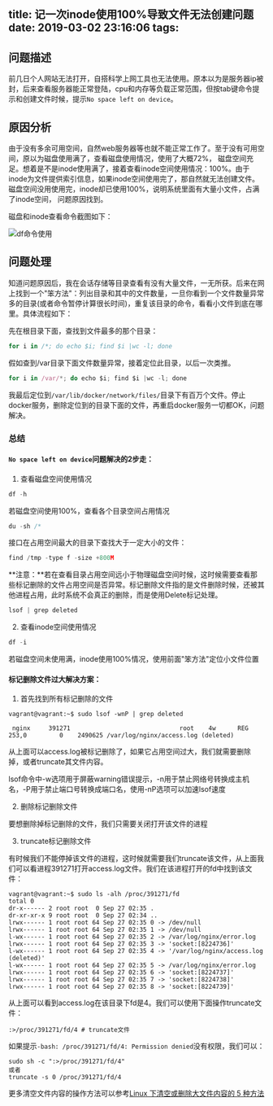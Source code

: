 title: 记一次inode使用100%导致文件无法创建问题
date: 2019-03-02 23:16:06
tags:
---
## 问题描述
前几日个人网站无法打开，自搭科学上网工具也无法使用。原本以为是服务器ip被封，后来查看服务器能正常登陆，cpu和内存等负载正常范围，但按tab键命令提示和创建文件时候，提示`No space left on device`。

<!--more-->

## 原因分析

由于没有多余可用空间，自然web服务器等也就不能正常工作了。至于没有可用空间，原以为磁盘使用满了，查看磁盘使用情况，使用了大概72%， 磁盘空间充足。想着是不是inode使用满了，接着查看inode空间使用情况：100%。由于inode为文件提供索引信息，如果inode空间使用完了，那自然就无法创建文件。磁盘空间没用使用完，inode却已使用100%，说明系统里面有大量小文件，占满了inode空间， 问题原因找到。

磁盘和inode查看命令截图如下：

![df命令使用](//static.cyub.vip/images/201903/df.jpeg)

## 问题处理

知道问题原因后，我在会话存储等目录查看有没有大量文件，一无所获。后来在网上找到一个"笨方法"：列出目录和其中的文件数量，一旦你看到一个文件数量异常多的目录(或者命令暂停计算很长时间)，重复该目录的命令，看看小文件到底在哪里。具体流程如下：

先在根目录下面，查找到文件最多的那个目录：

```js
for i in /*; do echo $i; find $i |wc -l; done
```

假如查到/var目录下面文件数量异常，接着定位此目录，以后一次类推。

```js
for i in /var/*; do echo $i; find $i |wc -l; done
```

我最后定位到`/var/lib/docker/network/files/`目录下有百万个文件。停止docker服务，删除定位到的目录下面的文件，再重启docker服务一切都OK，问题解决。

### 总结

#### `No space left on device`问题解决的2步走：

1. 查看磁盘空间使用情况

```js
df -h
```

若磁盘空间使用100%，查看各个目录空间占用情况

```js
du -sh /*
```

接口在占用空间最大的目录下查找大于一定大小的文件：

```js
find /tmp -type f -size +800M 
```

**注意：**若在查看目录占用空间远小于物理磁盘空间时候，这时候需要查看那些标记删除的文件占用空间是否异常。标记删除文件指的是文件删除时候，还被其他进程占用，此时系统不会真正的删除，而是使用Delete标记处理。

```js
lsof | grep deleted
```


2. 查看inode空间使用情况

```js
df -i
```

若磁盘空间未使用满，inode使用100%情况，使用前面"笨方法"定位小文件位置


#### 标记删除文件过大解决方案：

1. 首先找到所有标记删除的文件

 ```
 vagrant@vagrant:~$ sudo lsof -wnP | grep deleted

  nginx     391271                              root    4w      REG              253,0         0    2490625 /var/log/nginx/access.log (deleted)
 ```


从上面可以access.log被标记删除了，如果它占用空间过大，我们就需要删除掉，或者truncate其文件内容。

lsof命令中-w选项用于屏蔽warning错误提示，-n用于禁止网络号转换成主机名，-P用于禁止端口号转换成端口名，使用-nP选项可以加速lsof速度

2. 删除标记删除文件

要想删除掉标记删除的文件，我们只需要关闭打开该文件的进程

3. truncate标记删除文件

有时候我们不能停掉该文件的进程，这时候就需要我们truncate该文件，从上面我们可以看进程391271打开access.log文件。我们在该进程打开的fd中找到该文件：

```
vagrant@vagrant:~$ sudo ls -alh /proc/391271/fd
total 0
dr-x------ 2 root root  0 Sep 27 02:35 .
dr-xr-xr-x 9 root root  0 Sep 27 02:34 ..
lrwx------ 1 root root 64 Sep 27 02:35 0 -> /dev/null
lrwx------ 1 root root 64 Sep 27 02:35 1 -> /dev/null
l-wx------ 1 root root 64 Sep 27 02:35 2 -> /var/log/nginx/error.log
lrwx------ 1 root root 64 Sep 27 02:35 3 -> 'socket:[8224736]'
l-wx------ 1 root root 64 Sep 27 02:35 4 -> '/var/log/nginx/access.log (deleted)'
l-wx------ 1 root root 64 Sep 27 02:35 5 -> /var/log/nginx/error.log
lrwx------ 1 root root 64 Sep 27 02:35 6 -> 'socket:[8224737]'
lrwx------ 1 root root 64 Sep 27 02:35 7 -> 'socket:[8224738]'
lrwx------ 1 root root 64 Sep 27 02:35 8 -> 'socket:[8224739]'
```

从上面可以看到access.log在该目录下fd是4。我们可以使用下面操作truncate文件：

```
:>/proc/391271/fd/4 # truncate文件
```

如果提示`-bash: /proc/391271/fd/4: Permission denied`没有权限，我们可以：

```
sudo sh -c ":>/proc/391271/fd/4"
或者
truncate -s 0 /proc/391271/fd/4
```

更多清空文件内容的操作方法可以参考[Linux 下清空或删除大文件内容的 5 种方法](https://linux.cn/article-8024-1.html)





